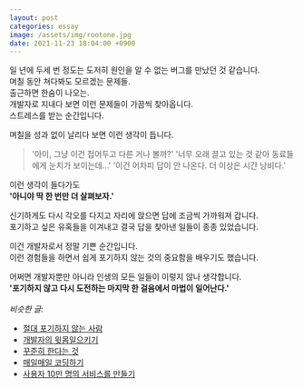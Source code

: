 ```yaml
---
layout: post
categories: essay
image: /assets/img/rootone.jpg
date: 2021-11-23 18:04:00 +0900
---
```


일 년에 두세 번 정도는 도저히 원인을 알 수 없는 버그를 만났던 것 같습니다.  
며칠 동안 쳐다봐도 모르겠는 문제들.  
출근하면 한숨이 나오는.  
개발자로 지내다 보면 이런 문제들이 가끔씩 찾아옵니다.  
스트레스를 받는 순간입니다.

며칠을 성과 없이 날리다 보면 이런 생각이 듭니다.  
> '아이, 그냥 이건 접어두고 다른 거나 볼까?'
> '너무 오래 끌고 있는 것 같아 동료들에게 눈치가 보이는데...'
> '이건 어차피 답이 안 나온다. 더 이상은 시간 낭비다.'

이런 생각이 들다가도  
**'아니야 딱 한 번만 더 살펴보자.'**

신기하게도 다시 각오를 다지고 자리에 앉으면 답에 조금씩 가까워져 갑니다.  
포기하고 싶은 유혹들을 이겨내고 결국 답을 찾아낸 일들이 종종 있었습니다.

이건 개발자로서 정말 기쁜 순간입니다.  
이런 경험들을 하면서 쉽게 포기하지 않는 것의 중요함을 배우기도 했습니다.

어쩌면 개발자뿐만 아니라 인생의 모든 일들이 이렇지 않나 생각합니다.  
**'포기하지 않고 다시 도전하는 마지막 한 걸음에서 마법이 일어난다.'**
<br>
<br>
*비슷한 글:*
* [절대 포기하지 않는 사람](https://brunch.co.kr/@buildingking/47)
* [개발자의 윗몸일으키기](/essay/2022/02/10/sit-up-for-developers.html)
* [꾸준히 한다는 것](/essay/2021/12/14/steady.html)
* [매일매일 코딩하기](/essay/2022/01/05/daily-coding.html)
* [사용자 10만 명의 서비스를 만들기](https://brunch.co.kr/@buildingking/117)